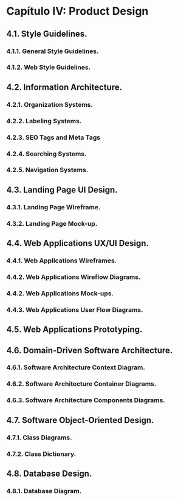 # Capítulo IV: Product Design

## 4.1. Style Guidelines.

### 4.1.1. General Style Guidelines.

### 4.1.2. Web Style Guidelines.

## 4.2. Information Architecture.

### 4.2.1. Organization Systems.

### 4.2.2. Labeling Systems.

### 4.2.3. SEO Tags and Meta Tags

### 4.2.4. Searching Systems.

### 4.2.5. Navigation Systems.

## 4.3. Landing Page UI Design.

### 4.3.1. Landing Page Wireframe.

### 4.3.2. Landing Page Mock-up.

## 4.4. Web Applications UX/UI Design.

### 4.4.1. Web Applications Wireframes.

### 4.4.2. Web Applications Wireflow Diagrams.

### 4.4.2. Web Applications Mock-ups.

### 4.4.3. Web Applications User Flow Diagrams.

## 4.5. Web Applications Prototyping.


## 4.6. Domain-Driven Software Architecture.

### 4.6.1. Software Architecture Context Diagram.

### 4.6.2. Software Architecture Container Diagrams.

### 4.6.3. Software Architecture Components Diagrams.

## 4.7. Software Object-Oriented Design.

### 4.7.1. Class Diagrams.

### 4.7.2. Class Dictionary.

## 4.8. Database Design.

### 4.8.1. Database Diagram.